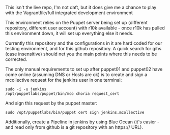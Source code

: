 This isn't the live repo, I'm not daft, but it does give me a chance to play with the Vagrantfile/full integrated development environment

This environment relies on the Puppet server being set up (different repository, different user account) with r10k available - once r10k has pulled this environment down, it will set up everything else it needs.

Currently this repository and the configurations in it are hard coded for our testing environment, and for this github repository. A quick search for gihs (case insensitive) should net you the main points where this needs to be corrected.

The only manual requirements to set up after puppet01 and puppet02 have come online (assuming DNS or Hosts are ok) is to create and sign a mcollective request for the jenkins user in one terminal:

```
sudo -i -u jenkins
/opt/puppetlabs/puppet/bin/mco choria request_cert
```

And sign this request by the puppet master:

```
sudo /opt/puppetlabs/bin/puppet cert sign jenkins.mcollective
```

Additionally, create a Pipeline in jenkins by using Blue Ocean (it's easier - and read only from github is a git repository with an https:// URL).

